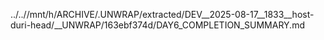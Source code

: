../..//mnt/h/ARCHIVE/.UNWRAP/extracted/DEV__2025-08-17__1833__host-duri-head/__UNWRAP/163ebf374d/DAY6_COMPLETION_SUMMARY.md